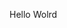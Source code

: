 Hello Wolrd















































































































































































































































































































































































































































































































































































































































































































































































































































































